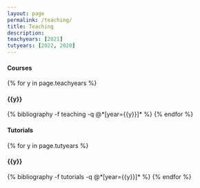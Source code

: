 ```yaml
---
layout: page
permalink: /teaching/
title: Teaching
description: 
teachyears: [2021]
tutyears: [2022, 2020]
---
```


<h4>Courses </h4>
{% for y in page.teachyears %}
  <h4 class="year">{{y}}</h4>
  {% bibliography -f teaching -q @*[year={{y}}]* %}
{% endfor %}

<h4>Tutorials </h4>
{% for y in page.tutyears %}
  <h4 class="year">{{y}}</h4>
  {% bibliography -f tutorials -q @*[year={{y}}]* %}
{% endfor %}

